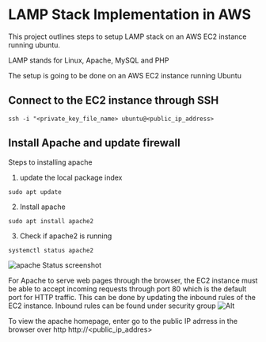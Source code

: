 # LAMP Stack Implementation in AWS
This project outlines steps to setup LAMP stack on an AWS EC2 instance running ubuntu.

LAMP stands for Linux, Apache, MySQL and PHP

The setup is going to be done on an AWS EC2 instance running Ubuntu

## Connect to the EC2 instance through SSH
```
ssh -i "<private_key_file_name> ubuntu@<public_ip_address>
```
## Install Apache and update firewall
Steps to installing apache

1. update the local package index
```
sudo apt update
```
2. Install apache
```
sudo apt install apache2
```
3. Check if apache2 is running
```
systemctl status apache2
```
![apache Status screenshot](images/check_apache_status.png)

For Apache to serve web pages through the browser, the EC2 instance must be able to accept incoming requests through port 80 which is the default port for HTTP traffic. This can be done by updating the inbound rules of the EC2 instance. Inbound rules can be found under security group
![Alt](images/inbound_rules.png)


To view  the apache homepage, enter go to the public IP adrress in the browser over http
http://<public_ip_addres>


